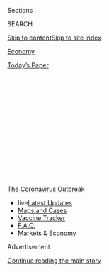 <div id="app">

<div>

<div>

<div>

<div class="NYTAppHideMasthead css-1q2w90k e1suatyy0">

<div class="section css-ui9rw0 e1suatyy2">

<div class="css-eph4ug er09x8g0">

<div class="css-6n7j50">

</div>

<span class="css-1dv1kvn">Sections</span>

<div class="css-10488qs">

<span class="css-1dv1kvn">SEARCH</span>

</div>

[Skip to content](#site-content)[Skip to site index](#site-index)

</div>

<div id="masthead-section-label" class="css-1wr3we4 eaxe0e00">

[Economy](https://www.nytimes.com/section/business/economy)

</div>

<div class="css-10698na e1huz5gh0">

</div>

</div>

<div id="masthead-bar-one" class="section hasLinks css-15hmgas e1csuq9d3">

<div class="css-uqyvli e1csuq9d0">

</div>

<div class="css-1uqjmks e1csuq9d1">

</div>

<div class="css-9e9ivx">

[](https://myaccount.nytimes.com/auth/login?response_type=cookie&client_id=vi)

</div>

<div class="css-1bvtpon e1csuq9d2">

[Today’s Paper](https://www.nytimes.com/section/todayspaper)

</div>

</div>

</div>

</div>

<div data-aria-hidden="false">

<div id="site-content" role="main">

<div>

<div class="css-1aor85t" style="opacity:0.000000001;z-index:-1;visibility:hidden">

<div class="css-1hqnpie">

<div class="css-epjblv">

<span class="css-17xtcya">[Economy](/section/business/economy)</span><span class="css-x15j1o">|</span><span class="css-fwqvlz">Without
$600 Weekly Benefit, Unemployed Face Bleak Choices</span>

</div>

<div class="css-k008qs">

<div class="css-1iwv8en">

<span class="css-18z7m18"></span>

<div>

</div>

</div>

<span class="css-1n6z4y">https://nyti.ms/3gInbeg</span>

<div class="css-1705lsu">

<div class="css-4xjgmj">

<div class="css-4skfbu" role="toolbar" data-aria-label="Social Media Share buttons, Save button, and Comments Panel with current comment count" data-testid="share-tools">

  - 
  - 
  - 
  - 
    
    <div class="css-6n7j50">
    
    </div>

  - 
  - 

</div>

</div>

</div>

</div>

</div>

</div>

<div id="NYT_TOP_BANNER_REGION" class="css-13pd83m">

<div>

<div id="styln-prism-menu-1592847958612" class="section interactive-content interactive-size-medium css-1edisqu">

<div class="css-17ih8de interactive-body">

<div id="scroll-container" class="css-1gj85ro">

[<span class="styln-title-wrap"><span class="css-1pje3qr">The
Coronavirus</span><span class="css-1pje3qr">
Outbreak</span></span>](https://www.nytimes.com/news-event/coronavirus?action=click&pgtype=Article&state=default&region=TOP_BANNER&context=storylines_menu)

  - <span class="css-kqxiym" data-emphasize="true">live</span>[Latest
    Updates](https://www.nytimes.com/2020/08/08/world/coronavirus-updates.html?action=click&pgtype=Article&state=default&region=TOP_BANNER&context=storylines_menu)
  - [Maps and
    Cases](https://www.nytimes.com/interactive/2020/us/coronavirus-us-cases.html?action=click&pgtype=Article&state=default&region=TOP_BANNER&context=storylines_menu)
  - [Vaccine
    Tracker](https://www.nytimes.com/interactive/2020/science/coronavirus-vaccine-tracker.html?action=click&pgtype=Article&state=default&region=TOP_BANNER&context=storylines_menu)
  - [F.A.Q.](https://www.nytimes.com/interactive/2020/world/coronavirus-tips-advice.html?action=click&pgtype=Article&state=default&region=TOP_BANNER&context=storylines_menu)
  - [Markets &
    Economy](https://www.nytimes.com/live/2020/08/07/business/stock-market-today-coronavirus?action=click&pgtype=Article&state=default&region=TOP_BANNER&context=storylines_menu)

</div>

</div>

</div>

</div>

</div>

<div id="top-wrapper" class="css-1sy8kpn">

<div id="top-slug" class="css-l9onyx">

Advertisement

</div>

[Continue reading the main story](#after-top)

<div class="ad top-wrapper" style="text-align:center;height:100%;display:block;min-height:250px">

<div id="top" class="place-ad" data-position="top" data-size-key="top">

</div>

</div>

<div id="after-top">

</div>

</div>

<div>

<div id="sponsor-wrapper" class="css-1hyfx7x">

<div id="sponsor-slug" class="css-19vbshk">

Supported by

</div>

[Continue reading the main story](#after-sponsor)

<div id="sponsor" class="ad sponsor-wrapper" style="text-align:center;height:100%;display:block">

</div>

<div id="after-sponsor">

</div>

</div>

<div class="css-186x18t">

</div>

<div class="css-1vkm6nb ehdk2mb0">

# Without $600 Weekly Benefit, Unemployed Face Bleak Choices

</div>

A federal supplement to jobless pay was a lifeline for millions and for
the economy. Its cutoff, even if temporary, may have lasting
consequences.

<div class="css-79elbk" data-testid="photoviewer-wrapper">

<div class="css-z3e15g" data-testid="photoviewer-wrapper-hidden">

</div>

<div class="css-1a48zt4 ehw59r15" data-testid="photoviewer-children">

![<span class="css-16f3y1r e13ogyst0" data-aria-hidden="true">Since her
recent eviction, Latrish Oseko and her daughter have been staying at a
Delaware hotel. She said she was following the debate over emergency
relief, wondering, “Is there going to be hope for
me?”</span><span class="css-cnj6d5 e1z0qqy90" itemprop="copyrightHolder"><span class="css-1ly73wi e1tej78p0">Credit...</span><span><span>Hannah
Yoon for The New York
Times</span></span></span>](https://static01.nyt.com/images/2020/08/06/business/00virus-cliff1c/00virus-cliff1c-articleLarge-v2.jpg?quality=75&auto=webp&disable=upscale)

</div>

</div>

<div class="css-18e8msd">

<div class="css-vp77d3 epjyd6m0">

<div class="css-1baulvz">

By [<span class="css-1baulvz" itemprop="name">Ben
Casselman</span>](https://www.nytimes.com/by/ben-casselman) and
<span class="css-1baulvz last-byline" itemprop="name">Gillian
Friedman</span>

</div>

</div>

  - Aug. 8, 2020, <span class="css-epvm6">6:00 a.m. ET</span>

  - 
    
    <div class="css-4xjgmj">
    
    <div class="css-d8bdto" role="toolbar" data-aria-label="Social Media Share buttons, Save button, and Comments Panel with current comment count" data-testid="share-tools">
    
      - 
      - 
      - 
      - 
        
        <div class="css-6n7j50">
        
        </div>
    
      - 
      - 
    
    </div>
    
    </div>

</div>

</div>

<div class="section meteredContent css-1r7ky0e" name="articleBody" itemprop="articleBody">

<div class="css-1fanzo5 StoryBodyCompanionColumn">

<div class="css-53u6y8">

When Latrish Oseko lost her job last spring, government aid helped
prevent a crisis from becoming a catastrophe.

A $1,700 federal stimulus payment meant that when her 26-year-old car
broke down, she could replace it. The $600 a week in extra unemployment
benefits from the federal government allowed her to pay rent and buy
food. When her day care provider closed, she was able to get her
4-year-old daughter a subscription to ABCmouse, an online learning app.

But the federal money has run out, and talks in Washington over how to
replace it have broken down.

So Ms. Oseko, 39, is spending much of her time sitting in the Delaware
hotel room where she has lived since her landlord kicked her out at the
end of July, applying for jobs on her phone while watching the debate
play out on the local news.

“I’m glued to it because I want to know, is there going to be hope for
me?” she said. “They’re fighting, and I have to watch them fight, but
they have a place to sleep at night.”

</div>

</div>

<div class="css-1fanzo5 StoryBodyCompanionColumn">

<div class="css-53u6y8">

Until a few days ago, most analysts expected Congress to agree on a new
emergency spending bill that would include at least a partial extension
of the extra unemployment benefits, perhaps including retroactive
payments for the period when the program lapsed.

But negotiations stalled, and in an appearance at his golf club in New
Jersey on Friday, President Trump said that if no deal was reached, he
would issue an executive order extending the extra benefits in some
form. It is unclear whether he has the authority to do so, or how long
it will take for states to start paying out the benefits if he does.

For many of the 30 million Americans relying on unemployment benefits,
it could already be too late to prevent lasting financial harm. Without
the extra $600 a week, which ran out at the end of July, they will need
to get by on regular state unemployment benefits, which often total a
few hundred dollars a week or less. For many families, that will not be
enough to prevent eviction, hunger or mounting debt that will make it
harder to climb out of the hole.

<div id="NYT_MAIN_CONTENT_1_REGION" class="css-9tf9ac">

<div>

<div id="styln-covid-updates-markets" class="section interactive-content interactive-size-medium css-1ftcdic">

<div class="css-17ih8de interactive-body">

<div id="styln-briefing-block">

<div class="briefing-block-header-section">

# [Latest Updates: The Coronavirus Outbreak and the Economy](https://www.nytimes.com/live/2020/08/07/business/stock-market-today-coronavirus?action=click&pgtype=Article&state=default&region=MAIN_CONTENT_1&context=storylines_live_updates)

</div>

<div class="briefing-block-lb-items">

<div class="briefing-block-update-time">

[20h
ago](https://www.nytimes.com/live/2020/08/07/business/stock-market-today-coronavirus?action=click&pgtype=Article&state=default&region=MAIN_CONTENT_1&context=storylines_live_updates#wealthy-families-are-throwing-a-lifeline-to-distressed-businesses)

</div>

<div>

[Wealthy families are throwing a lifeline to distressed
businesses.](https://www.nytimes.com/live/2020/08/07/business/stock-market-today-coronavirus?action=click&pgtype=Article&state=default&region=MAIN_CONTENT_1&context=storylines_live_updates#wealthy-families-are-throwing-a-lifeline-to-distressed-businesses)

</div>

<div class="briefing-block-update-time">

[21h
ago](https://www.nytimes.com/live/2020/08/07/business/stock-market-today-coronavirus?action=click&pgtype=Article&state=default&region=MAIN_CONTENT_1&context=storylines_live_updates#the-publisher-of-the-onion-jezebel-and-other-websites-lays-off-15-employees)

</div>

<div>

[The publisher of The Onion, Jezebel and other websites lays off 15
employees.](https://www.nytimes.com/live/2020/08/07/business/stock-market-today-coronavirus?action=click&pgtype=Article&state=default&region=MAIN_CONTENT_1&context=storylines_live_updates#the-publisher-of-the-onion-jezebel-and-other-websites-lays-off-15-employees)

</div>

<div class="briefing-block-update-time">

[26h
ago](https://www.nytimes.com/live/2020/08/07/business/stock-market-today-coronavirus?action=click&pgtype=Article&state=default&region=MAIN_CONTENT_1&context=storylines_live_updates#canada-outlines-its-response-to-the-new-us-aluminum-tariff)

</div>

<div>

[Canada outlines its response to the new U.S. aluminum
tariff.](https://www.nytimes.com/live/2020/08/07/business/stock-market-today-coronavirus?action=click&pgtype=Article&state=default&region=MAIN_CONTENT_1&context=storylines_live_updates#canada-outlines-its-response-to-the-new-us-aluminum-tariff)

</div>

</div>

<div class="briefing-block-footer">

<div class="briefing-block-footer-meta">

[See more
updates](https://www.nytimes.com/live/2020/08/07/business/stock-market-today-coronavirus?action=click&pgtype=Article&state=default&region=MAIN_CONTENT_1&context=storylines_live_updates)

</div>

<div class="briefing-block-briefinglinks">

<span>More live coverage:</span>
[Global](https://www.nytimes.com/2020/08/07/world/covid-19-news.html?action=click&pgtype=Article&state=default&region=MAIN_CONTENT_1&context=storylines_live_updates)

</div>

</div>

</div>

</div>

</div>

</div>

</div>

Households and the broader economy are particularly vulnerable at this
moment. [Eviction
moratoriums](https://www.nytimes.com/2020/08/07/business/economy/housing-economy-eviction-renters.html)
are expiring or have expired in much of the country, although Mr. Trump
threatened to bypass Congress to reinstate a partial federal moratorium.
The Paycheck Protection Program, which helped thousands of small
businesses to retain workers, ends this week.

There are already signs that the economy has slowed down this summer as
virus cases have surged in much of the country. On Friday, the [Labor
Department reported a net gain of 1.8 million
jobs](https://www.nytimes.com/2020/08/07/business/economy/july-jobs-report.html)
in July, a smaller increase than in May or June. Many economists warn
that layoffs could begin rising again without more government support.
Food banks say they are bracing for a new wave of demand.

</div>

</div>

<div class="css-1fanzo5 StoryBodyCompanionColumn">

<div class="css-53u6y8">

Before the pandemic, Ms. Oseko and her family were making ends meet,
albeit with little margin for error. She earned $15 an hour as a
contractor doing data entry. Her boyfriend earned a bit less cleaning
dormitories at the University of Delaware. They were able to rent a
two-bedroom house near a park where their daughter could play.

When the pandemic hit, Ms. Oseko’s hours were cut and her boyfriend was
furloughed. Then, in May, she lost her job altogether. In the midst of
that crisis, another one appeared: Their landlord sold her building and
gave them 60 days to leave. They moved out last week and are burning
through their meager savings at a rate of $76 a night at a Delaware
motel that is filling up with families in the same predicament.

</div>

</div>

<div class="css-a7yk8a e73j0it0">

<div class="css-1xdhyk6 erfvjey0">

<span class="css-1ly73wi e1tej78p0">Image</span>

<div class="css-zjzyr8">

<div data-testid="lazyimage-container" style="height:258.4222222222222px">

</div>

</div>

</div>

<span class="css-16f3y1r e13ogyst0" data-aria-hidden="true">After losing
her day care provider, Ms. Oseko put some of her unemployment benefits
toward a learning app for her
daughter.</span><span class="css-cnj6d5 e1z0qqy90" itemprop="copyrightHolder"><span class="css-1ly73wi e1tej78p0">Credit...</span><span>Hannah
Yoon for The New York Times</span></span>

<div class="css-1xdhyk6 erfvjey0">

<span class="css-1ly73wi e1tej78p0">Image</span>

<div class="css-zjzyr8">

<div data-testid="lazyimage-container" style="height:258.4222222222222px">

</div>

</div>

</div>

<span class="css-16f3y1r e13ogyst0" data-aria-hidden="true">Without an
apartment, it has been hard to find a job. “The jobs that I am qualified
for want me to work from home, but I have no home,” she
said.</span><span class="css-cnj6d5 e1z0qqy90" itemprop="copyrightHolder"><span class="css-1ly73wi e1tej78p0">Credit...</span><span>Hannah
Yoon for The New York Times</span></span>

</div>

<div class="css-1fanzo5 StoryBodyCompanionColumn">

<div class="css-53u6y8">

Without a job, Ms. Oseko hasn’t been able to find a new apartment;
without an apartment, it has been hard to find a job.

“The jobs that I am qualified for want me to work from home, but I have
no home,” she said.

The economic crisis caused by the pandemic has disproportionately
affected low-wage workers like Ms. Oseko who have little in savings.
[Research from the last
recession](https://www.aeaweb.org/articles?id=10.1257/aer.20170537)
found that when unemployment benefits ran out, people cut their spending
on food, medicine and other necessities, suggesting they were able to do
little to prepare for the drop in income.

The more generous benefits offered during this recession may have
allowed families to save some money, but those savings won’t last long,
particularly when food prices are rising at the fastest pace in years.

As a result, families are being forced to make decisions with lasting
consequences.

When Jason Depretis and his fiancée lost their Florida restaurant jobs
in early March, they started falling behind on their rent and their car
payment. The $600 unemployment supplement was a lifeline, allowing them
to hold on to their home and their car. But on July 28, that lifeline
snapped: The repo man showed up for the car on the day that their
landlord delivered a three-day notice of eviction.

</div>

</div>

<div class="css-1fanzo5 StoryBodyCompanionColumn">

<div class="css-53u6y8">

With the extra $600 a week, Mr. Depretis, 42, would probably have been
able to pay enough to hold off both creditors. Without it, he had to
choose. He paid his landlord $650 to stave off eviction, and watched the
car be towed away.

But it was a terrible time to lose the car. He had found a job starting
in September at a restaurant, but it is 45 minutes away, and there is no
bus service that corresponds with his hours. The closest food bank is 30
minutes away, and he can’t get there without a vehicle. He said he
didn’t know how he and his fiancée would put food on the table for
themselves and their two children.

“Without the $600, there’s absolutely no way that my family’s going to
make it,” he said.

For families like Mr. Depretis’s, even a temporary loss of income can be
the start of a downward spiral, said Elizabeth Ananat, a Barnard College
economist who has been studying the pandemic’s impact on low-wage
workers. Wealthier families may be able to draw on savings to get
through until Congress reaches a deal. But for lower-income households,
even a temporary lapse in benefits can have lasting consequences. An
eviction can make it hard to rent in the future. Having a car
repossessed can make it hard to find another job. And for children,
periods of hunger, homelessness and stress can have long-term effects on
development and learning.

“Children cannot smooth their eating over the year,” Ms. Ananat said.
“Families that do not have access to credit cannot smooth their food,
their electricity, any of their necessities.”

Many Republicans argue that the extra benefits were keeping recipients
from looking for work, especially because many were getting more on
unemployment than they had made on the job. Business owners have
complained that they are struggling to fill positions.

But
[several](https://papers.ssrn.com/sol3/papers.cfm?abstract_id=3664265)
[studies](https://www.dropbox.com/s/q0kcoix35jxt1u4/UI_Employment_HPS.pdf?dl=0)
have found [no
evidence](https://news.yale.edu/2020/07/27/yale-study-finds-expanded-jobless-benefits-did-not-reduce-employment)
that the supplement was discouraging job hunting, and many workers
[appear to be accepting
jobs](https://twitter.com/ernietedeschi/status/1283832188434362368) even
when the pay is less than their unemployment benefits. And by injecting
billions of dollars into the economy each week, the benefits almost
certainly prevented even more layoffs.

</div>

</div>

<div class="css-1fanzo5 StoryBodyCompanionColumn">

<div class="css-53u6y8">

The lapse in benefits will push some people to return to work. But that
decision, too, can carry costs.

</div>

</div>

<div class="css-79elbk" data-testid="photoviewer-wrapper">

<div class="css-z3e15g" data-testid="photoviewer-wrapper-hidden">

</div>

<div class="css-1a48zt4 ehw59r15" data-testid="photoviewer-children">

![<span class="css-16f3y1r e13ogyst0" data-aria-hidden="true">Enrique
Guzman supports his girlfriend, Scarlet Peralta, and her mother. Despite
health risks, he returned to his airport job in Los Angeles after losing
the federal unemployment benefit
supplement.  </span><span class="css-cnj6d5 e1z0qqy90" itemprop="copyrightHolder"><span class="css-1ly73wi e1tej78p0">Credit...</span><span>Philip
Cheung for The New York
Times</span></span>](https://static01.nyt.com/images/2020/08/06/business/00virus-cliff2a/00virus-cliff2a-articleLarge.jpg?quality=75&auto=webp&disable=upscale)

</div>

</div>

<div class="css-1fanzo5 StoryBodyCompanionColumn">

<div class="css-53u6y8">

When the pandemic hit, Enrique Guzman, a fleet service clerk at Los
Angeles International Airport, was given the choice: to keep working or
to stay home and receive a portion of his income, the equivalent of 10
hours a week.

Mr. Guzman, 27, decided to stay home. He has asthma, which puts him at a
higher risk of complications if he were to catch the coronavirus, and he
lives with his girlfriend and her mother, whose age, 51, makes her
vulnerable to the virus. Between unemployment benefits and the partial
paychecks from the airline, he was able to bring in $1,050 a week — less
than he earned working full time, but enough to support his girlfriend
and her mother.

But without the extra money, Mr. Guzman can no longer afford the $1,875
rent for their two-bedroom apartment in Montebello, Calif., plus the
cost of utilities, food, and his student and car loan payments.

On Monday, with a sinking feeling in his stomach, he put on his uniform
and returned to the airport for his first shift since the pandemic
started. Mr. Guzman said he had no other choice.

“It wasn’t something that I wanted to do, but I’m the only income in my
household now and I needed to go back to work so we can afford to pay
our rent, afford to pay our bills,” he said. “I’m putting myself at risk
so that we can afford to stay afloat.”

</div>

</div>

<div>

</div>

</div>

<div>

</div>

<div>

</div>

<div>

</div>

<div>

<div id="bottom-wrapper" class="css-1ede5it">

<div id="bottom-slug" class="css-l9onyx">

Advertisement

</div>

[Continue reading the main story](#after-bottom)

<div id="bottom" class="ad bottom-wrapper" style="text-align:center;height:100%;display:block;min-height:90px">

</div>

<div id="after-bottom">

</div>

</div>

</div>

</div>

</div>

## Site Index

<div>

</div>

## Site Information Navigation

  - [© <span>2020</span> <span>The New York Times
    Company</span>](https://help.nytimes.com/hc/en-us/articles/115014792127-Copyright-notice)

<!-- end list -->

  - [NYTCo](https://www.nytco.com/)
  - [Contact
    Us](https://help.nytimes.com/hc/en-us/articles/115015385887-Contact-Us)
  - [Work with us](https://www.nytco.com/careers/)
  - [Advertise](https://nytmediakit.com/)
  - [T Brand Studio](http://www.tbrandstudio.com/)
  - [Your Ad
    Choices](https://www.nytimes.com/privacy/cookie-policy#how-do-i-manage-trackers)
  - [Privacy](https://www.nytimes.com/privacy)
  - [Terms of
    Service](https://help.nytimes.com/hc/en-us/articles/115014893428-Terms-of-service)
  - [Terms of
    Sale](https://help.nytimes.com/hc/en-us/articles/115014893968-Terms-of-sale)
  - [Site Map](https://spiderbites.nytimes.com)
  - [Help](https://help.nytimes.com/hc/en-us)
  - [Subscriptions](https://www.nytimes.com/subscription?campaignId=37WXW)

</div>

</div>

</div>

</div>
